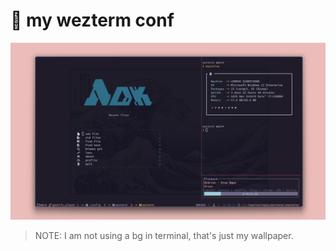 # :rocket: my wezterm conf

![image](https://raw.githubusercontent.com/adriankarlen/wezterm/main/misc/preview.png)

> NOTE: I am not using a bg in terminal, that's just my wallpaper.
